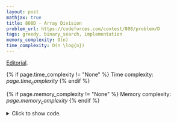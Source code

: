 ```yaml
---
layout: post
mathjax: true
title: 808D - Array Division
problem_url: https://codeforces.com/contest/808/problem/D
tags: greedy, binary_search, implementation
memory_complexity: O(n)
time_complexity: O(n \log{n})
---
```


[Editorial](https://codeforces.com/blog/entry/52010).


{% if page.time_complexity != "None" %}
Time complexity: ${{ page.time_complexity }}$
{% endif %}

{% if page.memory_complexity != "None" %}
Memory complexity: ${{ page.memory_complexity }}$
{% endif %}

<details>
<summary>
<p style="display:inline">Click to show code.</p>
</summary>
```cpp
{% raw %}
using namespace std;
using ll = long long;
using ii = pair<int, int>;
using vi = vector<int>;
bool solve(vi a)
{
    ll target = accumulate(begin(a), end(a), 0LL);
    if (target & 1)
        return false;
    target /= 2;
    for (int i = 0; i < 2; ++i)
    {
        ll sum = 0;
        set<ll> unique;
        for (auto ai : a)
        {
            sum += ai;
            unique.insert(ai);
            if (unique.find(sum - target) != unique.end())
                return true;
        }
        reverse(begin(a), end(a));
    }
    return false;
}
int main(void)
{
    ios::sync_with_stdio(false), cin.tie(NULL);
    int n;
    cin >> n;
    vi a(n);
    for (auto &ai : a)
        cin >> ai;
    cout << (solve(a) ? "YES" : "NO") << endl;
    return 0;
}

{% endraw %}
```
</details>

